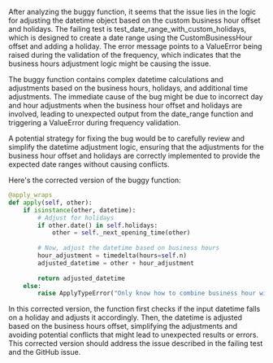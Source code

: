 After analyzing the buggy function, it seems that the issue lies in the logic for adjusting the datetime object based on the custom business hour offset and holidays. The failing test is test_date_range_with_custom_holidays, which is designed to create a date range using the CustomBusinessHour offset and adding a holiday. The error message points to a ValueError being raised during the validation of the frequency, which indicates that the business hours adjustment logic might be causing the issue.

The buggy function contains complex datetime calculations and adjustments based on the business hours, holidays, and additional time adjustments. The immediate cause of the bug might be due to incorrect day and hour adjustments when the business hour offset and holidays are involved, leading to unexpected output from the date_range function and triggering a ValueError during frequency validation.

A potential strategy for fixing the bug would be to carefully review and simplify the datetime adjustment logic, ensuring that the adjustments for the business hour offset and holidays are correctly implemented to provide the expected date ranges without causing conflicts.

Here's the corrected version of the buggy function:

```python
@apply_wraps
def apply(self, other):
    if isinstance(other, datetime):
        # Adjust for holidays
        if other.date() in self.holidays:
            other = self._next_opening_time(other)
        
        # Now, adjust the datetime based on business hours
        hour_adjustment = timedelta(hours=self.n)
        adjusted_datetime = other + hour_adjustment
        
        return adjusted_datetime
    else:
        raise ApplyTypeError("Only know how to combine business hour with datetime")
```

In this corrected version, the function first checks if the input datetime falls on a holiday and adjusts it accordingly. Then, the datetime is adjusted based on the business hours offset, simplifying the adjustments and avoiding potential conflicts that might lead to unexpected results or errors. This corrected version should address the issue described in the failing test and the GitHub issue.
